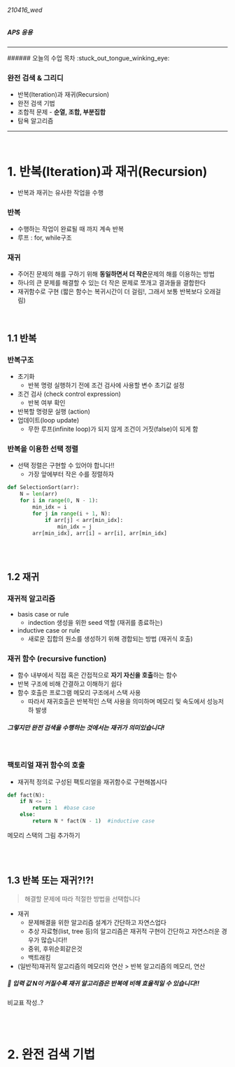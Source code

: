 ###### 210416_wed

##### APS 응용

<hr>
###### 오늘의 수업 목차 :stuck_out_tongue_winking_eye:

### 완전 검색 & 그리디

- 반복(Iteration)과 재귀(Recursion)
- 완전 검색 기법
- 조합적 문제 - **순열, 조합, 부분집합**
- 탐욕 알고리즘

<hr>

<br>

# 1. 반복(Iteration)과 재귀(Recursion)

- 반복과 재귀는 유사한 작업을 수행

### 반복

- 수행하는 작업이 완료될 때 까지 계속 반복
- 루프 : for, while구조

### 재귀

- 주어진 문제의 해를 구하기 위해 **동일하면서 더 작은**문제의 해를 이용하는 방법
- 하나의 큰 문제를 해결할 수 있는 더 작은 문제로 쪼개고 결과들을 결합한다
- 재귀함수로 구현 (짧은 함수는 복귀시간이 더 걸림!, 그래서 보통 반복보다 오래걸림)

<br>

## 1.1 반복

### 반복구조

- 초기화
  - 반복 명령 실행하기 전에 조건 검사에 사용할 변수 초기값 설정
- 조건 검사 (check control expression) 
  - 반복 여부 확인
- 반복할 명령문 실행 (action)
- 업데이트(loop update)
  - 무한 루프(infinite loop)가 되지 않게 조건이 거짓(false)이 되게 함

### 반복을 이용한 선택 정렬

- 선택 정렬은 구현할 수 있어야 합니다!!
  - 가장 앞에부터 작은 수를 정렬하자

```python
def SelectionSort(arr):
    N = len(arr)
    for i in range(0, N - 1):
        min_idx = i
        for j in range(i + 1, N):
            if arr[j] < arr[min_idx]:
                min_idx = j
        arr[min_idx], arr[i] = arr[i], arr[min_idx]
        
```

<br>

## 1.2 재귀

### 재귀적 알고리즘

- basis case or rule
  - indection 생성을 위한 seed 역할 (재귀를 종료하는)
- inductive case or rule
  - 새로운 집합의 원소를 생성하기 위해 경합되는 방법 (재귀식 호출)

### 재귀 함수 (recursive function)

- 함수 내부에서 직접 혹은 간접적으로 **자기 자신을 호출**하는 함수
- 반복 구조에 비해 간결하고 이해하기 쉽다
- 함수 호출은 프로그램 메모리 구조에서 스택 사용
  - 따라서 재귀호출은 반복적인 스택 사용을 의미하며 메모리 및 속도에서 성능저하 발생

##### 그렇지만 완전 검색을 수행하는 것에서는 재귀가 의미있습니다!

<br>

### 팩토리얼 재귀 함수의 호출

- 재귀적 정의로 구성된 팩토리얼을 재귀함수로 구현해봅시다

```python
def fact(N):
    if N <= 1:
        return 1  #base case
    else:
        return N * fact(N - 1)  #inductive case
```

메모리 스택의 그림 추가하기



<br>

<br>

## 1.3 반복 또는 재귀?!?!

> 해결할 문제에 따라 적절한 방법을 선택합니다

- 재귀
  - 문제해결을 위한 알고리즘 설계가 간단하고 자연스업다
  - 추상 자료형(list, tree 등)의 알고리즘은 재귀적 구현이 간단하고 자연스러운 경우가 많습니다!!
  - 중위, 후위순회같은것
  - 백트래킹
- (일반적)재귀적 알고리즘의 메모리와 연산 > 반복 알고리즘의 메모리, 연산

##### :cherries: 입력 값 N이 커질수록 재귀 알고리즘은 반복에 비해 효율적일 수 있습니다!!

비교표 작성..?



<br>

<br>

# 2. 완전 검색 기법




